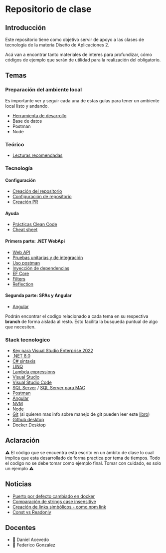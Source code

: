 # Repositorio de clase

## Introducción

Este repositorio tiene como objetivo servir de apoyo a las clases de tecnología de la materia Diseño de Aplicaciones 2.

Acá van a encontrar tanto materiales de interes para profundizar, cómo códigos de ejemplo que serán de utilidad para la realización del obligatorio.

## Temas

### Preparación del ambiente local
Es importante ver y seguir cada una de estas guías para tener un ambiente local listo y andando.

- [Herramienta de desarrollo](https://github.com/daniel18acevedo/DA2-Tecnologia/blob/main/ide.md)
- Base de datos
- Postman
- Node
  
### Teórico
- [Lecturas recomendadas](https://fi365-my.sharepoint.com/:w:/g/personal/da185082_fi365_ort_edu_uy/EWbXua0c5yNAiVPDFNML0rIBlhlyEwbTdsCpyoMJ5ywONQ?e=oSyA92)
  
### Tecnología
#### Configuración

- [Creación del repositorio](https://github.com/daniel18acevedo/DA2-Tecnologia/tree/repo-creation)
- [Configuración de repositorio](https://github.com/daniel18acevedo/DA2-Tecnologia/tree/repo-configuration)
- [Creación PR](https://github.com/daniel18acevedo/DA2-Tecnologia/tree/pr-creation)

#### Ayuda

- [Prácticas Clean Code](https://github.com/daniel18acevedo/DA2-Tecnologia/blob/main/clean-code.md)
- [Cheat sheet](https://github.com/daniel18acevedo/DA2-Tecnologia/blob/main/cheat-sheet.md)

#### Primera parte: .NET WebApi

- [Web API](https://github.com/daniel18acevedo/DA2-Tecnologia/tree/web-api)
- [Pruebas unitarias y de integración](https://github.com/daniel18acevedo/DA2-Tecnologia/tree/unit-testing)
- [Uso postman](https://github.com/daniel18acevedo/DA2-Tecnologia/tree/postman)
- [Inyección de dependencias](https://github.com/daniel18acevedo/DA2-Tecnologia/tree/dependency-injection)
- [EF Core](https://github.com/daniel18acevedo/DA2-Tecnologia/tree/ef-core)
- [Filters](https://github.com/daniel18acevedo/DA2-Tecnologia/tree/filters)
- [Reflection](https://github.com/daniel18acevedo/DA2-Tecnologia/tree/reflection)

#### Segunda parte: SPAs y Angular

- [Angular](https://github.com/daniel18acevedo/DA2-Tecnologia/tree/angular)

Podrán encontrar el codigo relacionado a cada tema en su respectiva **branch** de forma aislada al resto. Esto facilita la busqueda puntual de algo que necesiten.

### Stack tecnologico
- [Key para Visual Studio Enterprise 2022](https://azureforeducation.microsoft.com/devtools)
- [.NET 8.0](https://dotnet.microsoft.com/download)
- [C# sintaxis](https://www.tutorialspoint.com/csharp/index.htm)
- [LINQ](https://learn.microsoft.com/en-us/dotnet/csharp/linq/)
- [Lambda expressions](https://learn.microsoft.com/en-us/dotnet/csharp/language-reference/operators/lambda-expressions)
- [Visual Studio](https://visualstudio.microsoft.com/es/vs/)
- [Visual Studio Code](https://code.visualstudio.com/)
- [SQL Server](https://www.microsoft.com/es-es/sql-server/sql-server-downloads) / [SQL Server para MAC](https://docs.microsoft.com/en-us/sql/linux/quickstart-install-connect-docker?view=sql-server-ver15&pivots=cs1-bash)
- [Postman](https://www.postman.com/)
- [Angular](https://angular.io/)
- [NVM](https://4geeks.com/how-to/nvm-install-windows)
- [Node](https://nodejs.org/es/)
- [Git](https://git-scm.com/) (si quieren mas info sobre manejo de git pueden leer este [libro](https://sisbibliotecas.ort.edu.uy/cgi-bin/koha/opac-detail.pl?biblionumber=80216))
- [Github desktop](https://desktop.github.com/)
- [Docker Desktop](https://www.docker.com/products/docker-desktop)

## Aclaración

⚠️ El código que se encuentra está escrito en un ámbito de clase lo cual implica que esta desarrollado de forma practica por tema de tiempos. Todo el codigo no se debe tomar como ejemplo final. Tomar con cuidado, es solo un ejemplo ⚠️

## Noticias

- [Puerto por defecto cambiado en docker](https://learn.microsoft.com/en-us/dotnet/core/compatibility/containers/8.0/aspnet-port)
- [Comparación de strings case insensitive](https://github.com/npgsql/efcore.pg/issues/1498)
- [Creación de links simbólicos - como npm link](https://github.com/nwheels-io/NuLink)
- [Const vs Readonly](https://josipmisko.com/posts/c-sharp-const-vs-readonly)

## Docentes
- :space_invader: Daniel Acevedo
- :space_invader: Federico Gonzalez
